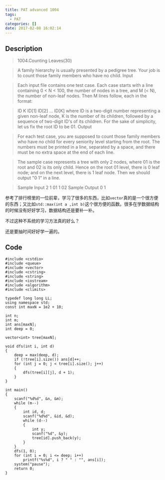 ```yaml
---
title: PAT advanced 1004
tags:
  - PAT
categories: []
date: 2017-02-08 16:02:14
---
```


## Description

>  1004.Counting Leaves(30)

> A family hierarchy is usually presented by a pedigree tree. Your job is to count those family members who have no child.
Input

> Each input file contains one test case. Each case starts with a line containing 0 < N < 100, the number of nodes in a tree, and M (< N), the number of non-leaf nodes. Then M lines follow, each in the format:

> ID K ID[1] ID[2] ... ID[K]
where ID is a two-digit number representing a given non-leaf node, K is the number of its children, followed by a sequence of two-digit ID's of its children. For the sake of simplicity, let us fix the root ID to be 01.
Output

> For each test case, you are supposed to count those family members who have no child for every seniority level starting from the root. The numbers must be printed in a line, separated by a space, and there must be no extra space at the end of each line.

> The sample case represents a tree with only 2 nodes, where 01 is the root and 02 is its only child. Hence on the root 01 level, there is 0 leaf node; and on the next level, there is 1 leaf node. Then we should output "0 1" in a line.

> Sample Input
2 1
01 1 02
Sample Output
0 1

参考了排行榜里的一位前辈，学习了很多的东西，比如`vector`真的是一个很方便的东西；又比如`std::max(int a ,int b)`这个很方便的函数。很多在学数据结构的时候没有好好学习，数据结构还是要补一补。

不过这种不系统的学习方法真的好么？

还是要抽时间好好学一遍的。

## Code

```
#include <cstdio>
#include <queue>
#include <vector>
#include <cstring>
#include <string>
#include <iostream>
#include <algorithm>
#include <climits>

typedef long long LL;
using namespace std;
const int maxN = 1e2 + 10;

int n;
int m;
int ans[maxN];
int deep = 0;

vector<int> tree[maxN];

void dfs(int i, int d)
{
	deep = max(deep, d);
	if (!tree[i].size()) ans[d]++;
	for (int j = 0; j < tree[i].size(); j++)
	{
		dfs(tree[i][j], d + 1);
	}
}

int main()
{
	scanf("%d%d", &n, &m);
	while (m--)
	{
		int id, d;
		scanf("%d%d", &id, &d);
		while (d--)
		{
			int y;
			scanf("%d", &y);
			tree[id].push_back(y);
		}
	}
	dfs(1, 0);
	for (int i = 0; i <= deep; i++)
		printf("%s%d", i ? " " : "", ans[i]);
	system("pause");
	return 0;
}
```